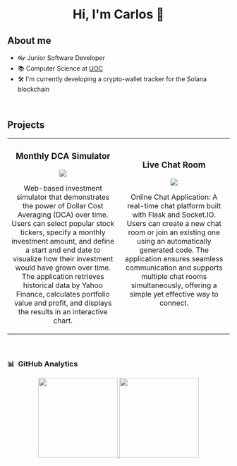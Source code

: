 <div align="center">
<h1 align="center">Hi, I'm Carlos</a> 👋</h1>
</div>

## About me
- 👓 Junior Software Developer
- 📚 Computer Science at [UOC](https://www.uoc.edu/en)
- 🛠️ I'm currently developing a crypto-wallet tracker for the Solana blockchain
<br>

## Projects
<table>
    <tr>
    <td width="50%">
        <h3 align="center">Monthly DCA Simulator</h3>
        <div align="center">
            <a href="https://github.com/CarlosMonforteIzquierdo/Monthly_DCA_Simulator" target="_blank">
            <p>
            <a href="https://github.com/CarlosMonforteIzquierdo/Monthly_DCA_Simulator" target="_blank">
            <img src="https://st3.depositphotos.com/1007963/12566/i/450/depositphotos_125664136-stock-photo-wall-street-sign-in-new.jpg">
            </a>
            </p>
            <p>Web-based investment simulator that demonstrates the power of Dollar Cost Averaging (DCA) over time. Users can select popular stock tickers, specify a monthly investment amount, and define a start and end date to visualize how their investment would have grown over time. The application retrieves historical data by Yahoo Finance, calculates portfolio value and profit, and displays the results in an interactive chart.</p>
        </div>                                                                                    
    </td>
    <td width="50%">
        <h3 align="center">Live Chat Room</h3>
        <div align="center">
            <a href="https://github.com/CarlosMonforteIzquierdo/Live_chat_room" target="_blank"></a>
            <p>
            <a href="https://github.com/CarlosMonforteIzquierdo/Live_chat_room" target="_blank">
            <img src="https://www.cq-partners.com/images/chat.jpg">
            </a>
            </p>
            <p>Online Chat Application: A real-time chat platform built with Flask and Socket.IO. Users can create a new chat room or join an existing one using an automatically generated code. The application ensures seamless communication and supports multiple chat rooms simultaneously, offering a simple yet effective way to connect.</p>
            <br>
        </div>                                                                                    
    </td>
</table>                                                                                 
<br>

### 📊 &nbsp;GitHub Analytics

<p align="center">
<a href="https://github.com/CarlosMonforteIzquierdo">
  <img height="180em" src="https://github-readme-stats-eight-theta.vercel.app/api?username=CarlosMonforteIzquierdo&show_icons=true&theme=algolia&include_all_commits=true&count_private=true"/>
  <img height="180em" src="https://github-readme-stats-eight-theta.vercel.app/api/top-langs/?username=CarlosMonforteIzquierdo&layout=compact&langs_count=8&theme=algolia"/>
</a>
</p>
